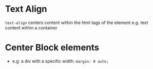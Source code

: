 # Text Align

`text-align` centers content within the html tags of the element e.g. text content within a container

# Center Block elements
- e.g. a div with a specific width:
`margin: 0 auto;`
